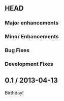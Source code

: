 ## HEAD

### Major enhancements

### Minor Enhancements

### Bug Fixes

### Development Fixes

## 0.1 / 2013-04-13

Birthday!
